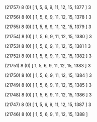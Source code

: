 (21757) 8 (0) [ 1, 5, 6, 9, 11, 12, 15, 1377 ] 3 


(21756) 8 (0) [ 1, 5, 6, 9, 11, 12, 15, 1378 ] 3 


(21755) 8 (0) [ 1, 5, 6, 9, 11, 12, 15, 1379 ] 3 


(21754) 8 (0) [ 1, 5, 6, 9, 11, 12, 15, 1380 ] 3 


(21753) 8 (0) [ 1, 5, 6, 9, 11, 12, 15, 1381 ] 3 


(21752) 8 (0) [ 1, 5, 6, 9, 11, 12, 15, 1382 ] 3 


(21751) 8 (0) [ 1, 5, 6, 9, 11, 12, 15, 1383 ] 3 


(21750) 8 (0) [ 1, 5, 6, 9, 11, 12, 15, 1384 ] 3 


(21749) 8 (0) [ 1, 5, 6, 9, 11, 12, 15, 1385 ] 3 


(21748) 8 (0) [ 1, 5, 6, 9, 11, 12, 15, 1386 ] 3 


(21747) 8 (0) [ 1, 5, 6, 9, 11, 12, 15, 1387 ] 3 


(21746) 8 (0) [ 1, 5, 6, 9, 11, 12, 15, 1388 ]  

